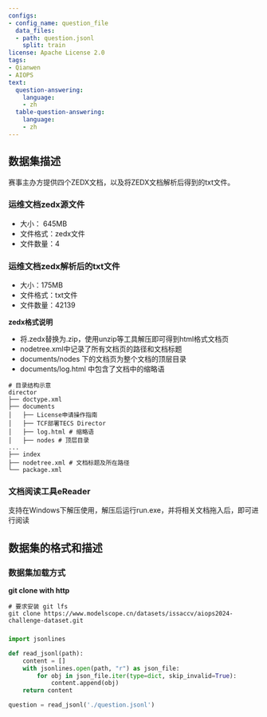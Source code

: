 ```yaml
---
configs:
- config_name: question_file
  data_files:
  - path: question.jsonl
    split: train
license: Apache License 2.0
tags:
- Qianwen
- AIOPS
text:
  question-answering:
    language:
    - zh
  table-question-answering:
    language:
    - zh
---
```



## 数据集描述
赛事主办方提供四个ZEDX文档，以及将ZEDX文档解析后得到的txt文件。

### 运维文档zedx源文件
- 大小： 645MB
- 文件格式：zedx文件
- 文件数量：4

### 运维文档zedx解析后的txt文件
- 大小：175MB
- 文件格式：txt文件
- 文件数量：42139

**zedx格式说明**
- 将.zedx替换为.zip，使用unzip等工具解压即可得到html格式文档页
- nodetree.xml中记录了所有文档页的路径和文档标题
- documents/nodes 下的文档页为整个文档的顶层目录
- documents/log.html 中包含了文档中的缩略语

```shell
# 目录结构示意
director
├── doctype.xml
├── documents
│   ├── License申请操作指南
│   ├── TCF部署TECS Director
│   ├── log.html # 缩略语
│   ├── nodes # 顶层目录
...
├── index
├── nodetree.xml # 文档标题及所在路径
└── package.xml
```

### 文档阅读工具eReader
支持在Windows下解压使用，解压后运行run.exe，并将相关文档拖入后，即可进行阅读

## 数据集的格式和描述
### 数据集加载方式
**git clone with http**
```shell
# 要求安装 git lfs
git clone https://www.modelscope.cn/datasets/issaccv/aiops2024-challenge-dataset.git
```

###

```python
import jsonlines

def read_jsonl(path):
    content = []
    with jsonlines.open(path, "r") as json_file:
        for obj in json_file.iter(type=dict, skip_invalid=True):
            content.append(obj)
    return content

question = read_jsonl('./question.jsonl')
```
